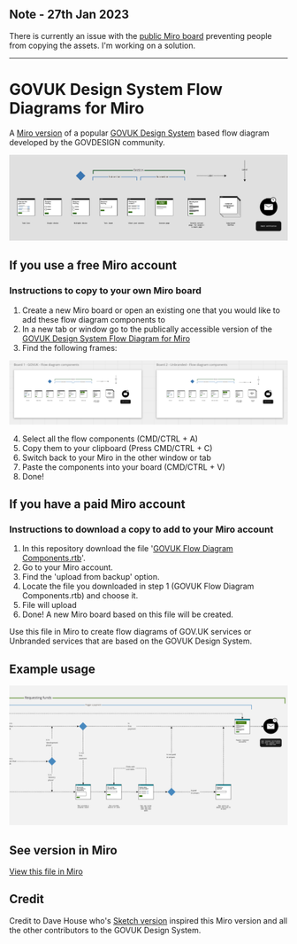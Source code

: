## **Note - 27th Jan 2023** 

There is currently an issue with the [public Miro board](https://miro.com/app/board/o9J_ldS3wF8=/) preventing people from copying the assets. I'm working on a solution.

---

# GOVUK Design System Flow Diagrams for Miro
A [Miro version](https://miro.com/app/board/o9J_ldS3wF8=/) of a popular [GOVUK Design System](https://gov.uk/design-system) based flow diagram developed by the GOVDESIGN community.

![Preview screenshot of the miro file](preview.png)

## If you use a free Miro account

### Instructions to copy to your own Miro board

1. Create a new Miro board or open an existing one that you would like to add these flow diagram components to
2. In a new tab or window go to the publically accessible version of the [GOVUK Design System Flow Diagram for Miro](https://miro.com/app/board/o9J_ldS3wF8=/)
3. Find the following frames:

![The frame to copy from](frame-example.png)

4. Select all the flow components (CMD/CTRL + A)
5. Copy them to your clipboard (Press CMD/CTRL + C)
6. Switch back to your Miro in the other window or tab
7. Paste the components into your board (CMD/CTRL + V)
8. Done!

## If you have a paid Miro account

### Instructions to download a copy to add to your Miro account

1. In this repository download the file '[GOVUK Flow Diagram Components.rtb](GOVUK%20Flow%20Diagram%20Components.rtb)'. 
2. Go to your Miro account.
3. Find the 'upload from backup' option.
4. Locate the file you downloaded in step 1 (GOVUK Flow Diagram Components.rtb) and choose it.
5. File will upload
6. Done! A new Miro board based on this file will be created.

Use this file in Miro to create flow diagrams of GOV.UK services or Unbranded services that are based on the GOVUK Design System.

## Example usage

![Example screenshot of the miro file in use, showing a flow diagram](example.jpg)

## See version in Miro

[View this file in Miro](https://miro.com/app/board/o9J_ldS3wF8=/)

## Credit

Credit to Dave House who's [Sketch version](https://github.com/dashouse/govuk-design-system-flow-diagrams) inspired this Miro version and all the other contributors to the GOVUK Design System.
